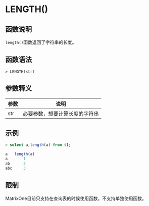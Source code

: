 # **LENGTH()**

## **函数说明**

`length()`函数返回了字符串的长度。

## **函数语法**

```
> LENGTH(str)
```

## **参数释义**

|  参数   | 说明  |
|  ----  | ----  |
| str | 必要参数，想要计算长度的字符串 |

## **示例**

```sql
> select a,length(a) from t1;

a	length(a)
a       1 
ab      2 
abc     3 
```

## **限制**

MatrixOne目前只支持在查询表的时候使用函数，不支持单独使用函数。
